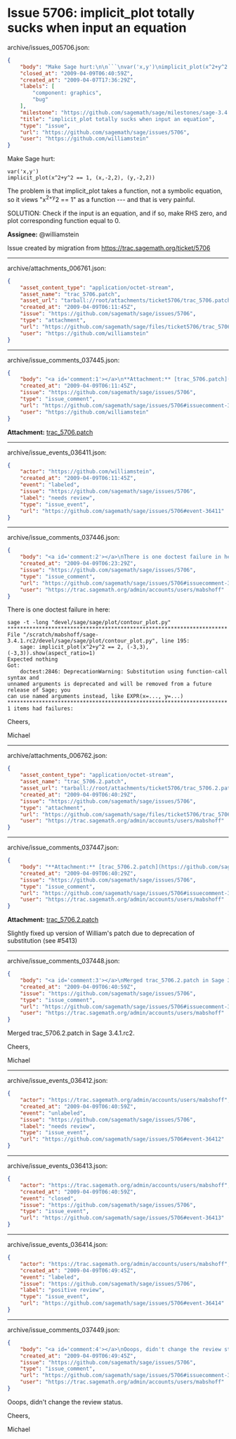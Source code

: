 # Issue 5706: implicit_plot totally sucks when input an equation

archive/issues_005706.json:
```json
{
    "body": "Make Sage hurt:\n\n```\nvar('x,y')\nimplicit_plot(x^2+y^2 == 1, (x,-2,2), (y,-2,2))\n```\n\nThe problem is that implicit_plot takes a function, not a symbolic equation, so it views \"x<sup>2+y</sup>2 == 1\" as a function --- and that is very painful.  \n\nSOLUTION: Check if the input is an equation, and if so, make RHS zero, and plot corresponding function equal to 0.\n\n\n**Assignee:** @williamstein\n\nIssue created by migration from https://trac.sagemath.org/ticket/5706\n\n",
    "closed_at": "2009-04-09T06:40:59Z",
    "created_at": "2009-04-07T17:36:29Z",
    "labels": [
        "component: graphics",
        "bug"
    ],
    "milestone": "https://github.com/sagemath/sage/milestones/sage-3.4.1",
    "title": "implicit_plot totally sucks when input an equation",
    "type": "issue",
    "url": "https://github.com/sagemath/sage/issues/5706",
    "user": "https://github.com/williamstein"
}
```
Make Sage hurt:

```
var('x,y')
implicit_plot(x^2+y^2 == 1, (x,-2,2), (y,-2,2))
```

The problem is that implicit_plot takes a function, not a symbolic equation, so it views "x<sup>2+y</sup>2 == 1" as a function --- and that is very painful.  

SOLUTION: Check if the input is an equation, and if so, make RHS zero, and plot corresponding function equal to 0.


**Assignee:** @williamstein

Issue created by migration from https://trac.sagemath.org/ticket/5706





---

archive/attachments_006761.json:
```json
{
    "asset_content_type": "application/octet-stream",
    "asset_name": "trac_5706.patch",
    "asset_url": "tarball://root/attachments/ticket5706/trac_5706.patch",
    "created_at": "2009-04-09T06:11:45Z",
    "issue": "https://github.com/sagemath/sage/issues/5706",
    "type": "attachment",
    "url": "https://github.com/sagemath/sage/files/ticket5706/trac_5706.patch",
    "user": "https://github.com/williamstein"
}
```



---

archive/issue_comments_037445.json:
```json
{
    "body": "<a id='comment:1'></a>\n**Attachment:** [trac_5706.patch](https://github.com/sagemath/sage/files/ticket5706/trac_5706.patch)",
    "created_at": "2009-04-09T06:11:45Z",
    "issue": "https://github.com/sagemath/sage/issues/5706",
    "type": "issue_comment",
    "url": "https://github.com/sagemath/sage/issues/5706#issuecomment-37445",
    "user": "https://github.com/williamstein"
}
```

<a id='comment:1'></a>
**Attachment:** [trac_5706.patch](https://github.com/sagemath/sage/files/ticket5706/trac_5706.patch)



---

archive/issue_events_036411.json:
```json
{
    "actor": "https://github.com/williamstein",
    "created_at": "2009-04-09T06:11:45Z",
    "event": "labeled",
    "issue": "https://github.com/sagemath/sage/issues/5706",
    "label": "needs review",
    "type": "issue_event",
    "url": "https://github.com/sagemath/sage/issues/5706#event-36411"
}
```



---

archive/issue_comments_037446.json:
```json
{
    "body": "<a id='comment:2'></a>\nThere is one doctest failure in here:\n\n```\nsage -t -long \"devel/sage/sage/plot/contour_plot.py\"\n**********************************************************************\nFile \"/scratch/mabshoff/sage-3.4.1.rc2/devel/sage/sage/plot/contour_plot.py\", line 195:\n    sage: implicit_plot(x^2+y^2 == 2, (-3,3), (-3,3)).show(aspect_ratio=1)\nExpected nothing\nGot:\n    doctest:2846: DeprecationWarning: Substitution using function-call syntax and \nunnamed arguments is deprecated and will be removed from a future release of Sage; you \ncan use named arguments instead, like EXPR(x=..., y=...)\n**********************************************************************\n1 items had failures:\n```\n\nCheers,\n\nMichael",
    "created_at": "2009-04-09T06:23:29Z",
    "issue": "https://github.com/sagemath/sage/issues/5706",
    "type": "issue_comment",
    "url": "https://github.com/sagemath/sage/issues/5706#issuecomment-37446",
    "user": "https://trac.sagemath.org/admin/accounts/users/mabshoff"
}
```

<a id='comment:2'></a>
There is one doctest failure in here:

```
sage -t -long "devel/sage/sage/plot/contour_plot.py"
**********************************************************************
File "/scratch/mabshoff/sage-3.4.1.rc2/devel/sage/sage/plot/contour_plot.py", line 195:
    sage: implicit_plot(x^2+y^2 == 2, (-3,3), (-3,3)).show(aspect_ratio=1)
Expected nothing
Got:
    doctest:2846: DeprecationWarning: Substitution using function-call syntax and 
unnamed arguments is deprecated and will be removed from a future release of Sage; you 
can use named arguments instead, like EXPR(x=..., y=...)
**********************************************************************
1 items had failures:
```

Cheers,

Michael



---

archive/attachments_006762.json:
```json
{
    "asset_content_type": "application/octet-stream",
    "asset_name": "trac_5706.2.patch",
    "asset_url": "tarball://root/attachments/ticket5706/trac_5706.2.patch",
    "created_at": "2009-04-09T06:40:29Z",
    "issue": "https://github.com/sagemath/sage/issues/5706",
    "type": "attachment",
    "url": "https://github.com/sagemath/sage/files/ticket5706/trac_5706.2.patch",
    "user": "https://trac.sagemath.org/admin/accounts/users/mabshoff"
}
```



---

archive/issue_comments_037447.json:
```json
{
    "body": "**Attachment:** [trac_5706.2.patch](https://github.com/sagemath/sage/files/ticket5706/trac_5706.2.patch)\n\nSlightly fixed up version of William's patch due to deprecation of substitution (see #5413)",
    "created_at": "2009-04-09T06:40:29Z",
    "issue": "https://github.com/sagemath/sage/issues/5706",
    "type": "issue_comment",
    "url": "https://github.com/sagemath/sage/issues/5706#issuecomment-37447",
    "user": "https://trac.sagemath.org/admin/accounts/users/mabshoff"
}
```

**Attachment:** [trac_5706.2.patch](https://github.com/sagemath/sage/files/ticket5706/trac_5706.2.patch)

Slightly fixed up version of William's patch due to deprecation of substitution (see #5413)



---

archive/issue_comments_037448.json:
```json
{
    "body": "<a id='comment:3'></a>\nMerged trac_5706.2.patch in Sage 3.4.1.rc2.\n\nCheers,\n\nMichael",
    "created_at": "2009-04-09T06:40:59Z",
    "issue": "https://github.com/sagemath/sage/issues/5706",
    "type": "issue_comment",
    "url": "https://github.com/sagemath/sage/issues/5706#issuecomment-37448",
    "user": "https://trac.sagemath.org/admin/accounts/users/mabshoff"
}
```

<a id='comment:3'></a>
Merged trac_5706.2.patch in Sage 3.4.1.rc2.

Cheers,

Michael



---

archive/issue_events_036412.json:
```json
{
    "actor": "https://trac.sagemath.org/admin/accounts/users/mabshoff",
    "created_at": "2009-04-09T06:40:59Z",
    "event": "unlabeled",
    "issue": "https://github.com/sagemath/sage/issues/5706",
    "label": "needs review",
    "type": "issue_event",
    "url": "https://github.com/sagemath/sage/issues/5706#event-36412"
}
```



---

archive/issue_events_036413.json:
```json
{
    "actor": "https://trac.sagemath.org/admin/accounts/users/mabshoff",
    "created_at": "2009-04-09T06:40:59Z",
    "event": "closed",
    "issue": "https://github.com/sagemath/sage/issues/5706",
    "type": "issue_event",
    "url": "https://github.com/sagemath/sage/issues/5706#event-36413"
}
```



---

archive/issue_events_036414.json:
```json
{
    "actor": "https://trac.sagemath.org/admin/accounts/users/mabshoff",
    "created_at": "2009-04-09T06:49:45Z",
    "event": "labeled",
    "issue": "https://github.com/sagemath/sage/issues/5706",
    "label": "positive review",
    "type": "issue_event",
    "url": "https://github.com/sagemath/sage/issues/5706#event-36414"
}
```



---

archive/issue_comments_037449.json:
```json
{
    "body": "<a id='comment:4'></a>\nOoops, didn't change the review status.\n\nCheers,\n\nMichael",
    "created_at": "2009-04-09T06:49:45Z",
    "issue": "https://github.com/sagemath/sage/issues/5706",
    "type": "issue_comment",
    "url": "https://github.com/sagemath/sage/issues/5706#issuecomment-37449",
    "user": "https://trac.sagemath.org/admin/accounts/users/mabshoff"
}
```

<a id='comment:4'></a>
Ooops, didn't change the review status.

Cheers,

Michael
